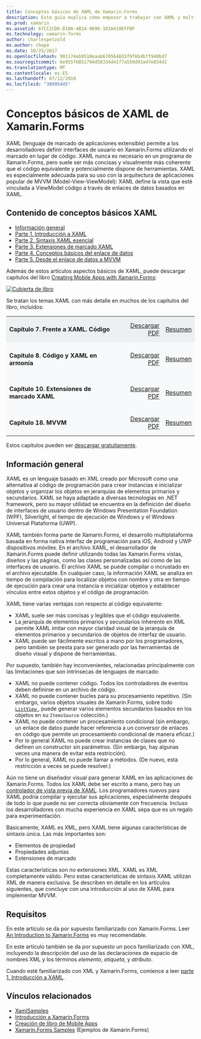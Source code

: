 ```yaml
---
title: Conceptos básicos de XAML de Xamarin.Forms
description: Esta guía explica cómo empezar a trabajar con XAML y multiplataforma para dispositivos móviles. XAML permite a los desarrolladores definir interfaces de usuario en aplicaciones de Xamarin.Forms mediante marcado en lugar de código.
ms.prod: xamarin
ms.assetid: 67CC2CD6-D10A-4B14-9696-1D3A410EFFBF
ms.technology: xamarin-forms
author: charlespetzold
ms.author: chape
ms.date: 10/25/2017
ms.openlocfilehash: 901174eb9510eaab670564655f9f6b4bff940bd7
ms.sourcegitcommit: 6e955f6851794d58334d41f7a550d93a47e834d2
ms.translationtype: MT
ms.contentlocale: es-ES
ms.lasthandoff: 07/12/2018
ms.locfileid: "38995445"
---
```

# <a name="xamarinforms-xaml-basics"></a>Conceptos básicos de XAML de Xamarin.Forms

XAML (lenguaje de marcado de aplicaciones extensible) permite a los desarrolladores definir interfaces de usuario en Xamarin.Forms utilizando el marcado en lugar de código. XAML nunca es necesario en un programa de Xamarin.Forms, pero suele ser más concisas y visualmente más coherente que el código equivalente y potencialmente dispone de herramientas. XAML es especialmente adecuada para su uso con la arquitectura de aplicaciones popular de MVVM (Model-View-ViewModel): XAML define la vista que esté vinculada a ViewModel código a través de enlaces de datos basados en XAML.

## <a name="xaml-basics-contents"></a>Contenido de conceptos básicos XAML

* [Información general](#Overview)
* [Parte 1. Introducción a XAML](~/xamarin-forms/xaml/xaml-basics/get-started-with-xaml.md)
* [Parte 2. Sintaxis XAML esencial](~/xamarin-forms/xaml/xaml-basics/essential-xaml-syntax.md)
* [Parte 3. Extensiones de marcado XAML](~/xamarin-forms/xaml/xaml-basics/xaml-markup-extensions.md)
* [Parte 4. Conceptos básicos del enlace de datos](~/xamarin-forms/xaml/xaml-basics/data-binding-basics.md)
* [Parte 5. Desde el enlace de datos a MVVM](~/xamarin-forms/xaml/xaml-basics/data-bindings-to-mvvm.md)

Además de estos artículos aspectos básicos de XAML, puede descargar capítulos del libro [Creating Mobile Apps with Xamarin.Forms](~/xamarin-forms/creating-mobile-apps-xamarin-forms/index.md):

[![](images/cover-sml.png "Cubierta de libro")](~/xamarin-forms/creating-mobile-apps-xamarin-forms/index.md)

Se tratan los temas XAML con más detalle en muchos de los capítulos del libro, incluidos:

<table style="border:0px; box-shadow:0 0px 0px" cellpadding="0" cellspacing="2" border="0" width="85%">
<tr style="background:#ecf0f1">
  <td style="border:0px;">
    <h4>Capítulo 7. Frente a XAML. Código</h4>
  </td>
  <td style="border:0px;" align="right"><a href="https://download.xamarin.com/developer/xamarin-forms-book/XamarinFormsBook-Ch07-Apr2016.pdf">Descargar PDF</a> </td>
  <td style="border:0px;" align="right"><a href="~/xamarin-forms/creating-mobile-apps-xamarin-forms/summaries/chapter07.md">Resumen</a></td>
</tr>
<tr style="background:#f8f9fa">
  <td style="border:0px;">
    <h4>Capítulo 8. Código y XAML en armonía</h4>
  </td>
  <td style="border:0px;" align="right"><a href="https://download.xamarin.com/developer/xamarin-forms-book/XamarinFormsBook-Ch08-Apr2016.pdf">Descargar PDF</a> </td>
  <td style="border:0px;" align="right"><a href="~/xamarin-forms/creating-mobile-apps-xamarin-forms/summaries/chapter08.md">Resumen</a></td>
</tr>
<tr style="background:#f8f9fa">
  <td style="border:0px;">
    <h4>Capítulo 10. Extensiones de marcado XAML</h4>
  </td>
  <td style="border:0px;" align="right"><a href="https://download.xamarin.com/developer/xamarin-forms-book/XamarinFormsBook-Ch10-Apr2016.pdf">Descargar PDF</a> </td>
  <td style="border:0px;" align="right"><a href="~/xamarin-forms/creating-mobile-apps-xamarin-forms/summaries/chapter10.md">Resumen</a></td>
</tr>
<tr style="background:#f8f9fa">
  <td style="border:0px;">
    <h4>Capítulo 18. MVVM</h4>
  </td>
  <td style="border:0px;" align="right"><a href="https://download.xamarin.com/developer/xamarin-forms-book/XamarinFormsBook-Ch18-Apr2016.pdf">Descargar PDF</a> </td>
  <td style="border:0px;" align="right"><a href="~/xamarin-forms/creating-mobile-apps-xamarin-forms/summaries/chapter18.md">Resumen</a></td></tr>
</table>

Estos capítulos pueden ser [descargar gratuitamente](~/xamarin-forms/creating-mobile-apps-xamarin-forms/index.md).

<a name="Overview" />

## <a name="overview"></a>Información general

XAML es un lenguaje basado en XML creado por Microsoft como una alternativa al código de programación para crear instancias e inicializar objetos y organizar los objetos en jerarquías de elementos primarios y secundarios. XAML se haya adaptado a diversas tecnologías en .NET framework, pero su mayor utilidad se encuentra en la definición del diseño de interfaces de usuario dentro de Windows Presentation Foundation (WPF), Silverlight, el tiempo de ejecución de Windows y el Windows Universal Plataforma (UWP).

XAML también forma parte de Xamarin.Forms, el desarrollo multiplataforma basada en forma nativa interfaz de programación para iOS, Android y UWP dispositivos móviles. En el archivo XAML, el desarrollador de Xamarin.Forms puede definir utilizando todas las Xamarin.Forms vistas, diseños y las páginas, como las clases personalizadas así como de las interfaces de usuario. El archivo XAML se puede compilar o incrustado en el archivo ejecutable. En cualquier caso, la información XAML se analiza en tiempo de compilación para localizar objetos con nombre y otra en tiempo de ejecución para crear una instancia e inicializar objetos y establecer vínculos entre estos objetos y el código de programación.

XAML tiene varias ventajas con respecto al código equivalente:

-  XAML suele ser más concisas y legibles que el código equivalente.
-  La jerarquía de elementos primarios y secundarios inherente en XML permite XAML imitar con mayor claridad visual de la jerarquía de elementos primarios y secundarios de objetos de interfaz de usuario.
-  XAML puede ser fácilmente escritos a mano por los programadores, pero también se presta para ser generado por las herramientas de diseño visual y dispone de herramientas.

Por supuesto, también hay inconvenientes, relacionadas principalmente con las limitaciones que son intrínsecas de lenguajes de marcado:

-  XAML no puede contener código. Todos los controladores de eventos deben definirse en un archivo de código.
-  XAML no puede contener bucles para su procesamiento repetitivo. (Sin embargo, varios objetos visuales de Xamarin.Forms, sobre todo [ `ListView` ](xref:Xamarin.Forms.ListView) , puede generar varios elementos secundarios basados en los objetos en su `ItemsSource` colección.)
-  XAML no puede contener un procesamiento condicional (sin embargo, un enlace de datos puede hacer referencia a un conversor de enlaces en código que permite un procesamiento condicional de manera eficaz.)
-  Por lo general XAML no puede crear instancias de clases que no definen un constructor sin parámetros. (Sin embargo, hay algunas veces una manera de evitar esta restricción).
-  Por lo general, XAML no puede llamar a métodos. (De nuevo, esta restricción a veces se puede resolver.)

Aún no tiene un diseñador visual para generar XAML en las aplicaciones de Xamarin.Forms. Todos los XAML debe ser escrito a mano, pero hay un [controlador de vista previa de XAML](~/xamarin-forms/xaml/xaml-previewer.md). Los programadores nuevos para XAML podría compilar y ejecutar sus aplicaciones, especialmente después de todo lo que puede no ser correcta obviamente con frecuencia. Incluso los desarrolladores con mucha experiencia en XAML sepa que es un regalo para experimentación.

Básicamente, XAML es XML, pero XAML tiene algunas características de sintaxis única. Las más importantes son:

- Elementos de propiedad
- Propiedades adjuntas
- Extensiones de marcado

Estas características son *no* extensiones XML. XAML es XML completamente válido. Pero estas características de sintaxis XAML utilizan XML de manera exclusiva. Se describen en detalle en los artículos siguientes, que concluye con una introducción al uso de XAML para implementar MVVM.

## <a name="requirements"></a>Requisitos

En este artículo se da por supuesto familiarizado con Xamarin.Forms. Leer [An Introduction to Xamarin.Forms](~/xamarin-forms/get-started/introduction-to-xamarin-forms.md) es muy recomendable.

En este artículo también se da por supuesto un poco familiarizado con XML, incluyendo la descripción del uso de las declaraciones de espacio de nombres XML y los términos *elemento*, *etiqueta*, y *atributo*.

Cuando esté familiarizado con XML y Xamarin.Forms, comience a leer [parte 1. Introducción a XAML](~/xamarin-forms/xaml/xaml-basics/get-started-with-xaml.md).



## <a name="related-links"></a>Vínculos relacionados

- [XamlSamples](https://developer.xamarin.com/samples/xamarin-forms/XamlSamples/)
- [Introducción a Xamarin.Forms](~/xamarin-forms/get-started/introduction-to-xamarin-forms.md)
- [Creación de libro de Mobile Apps](~/xamarin-forms/creating-mobile-apps-xamarin-forms/index.md)
- [Xamarin.Forms Samples](https://developer.xamarin.com/samples/xamarin-forms/all/) (Ejemplos de Xamarin.Forms)
